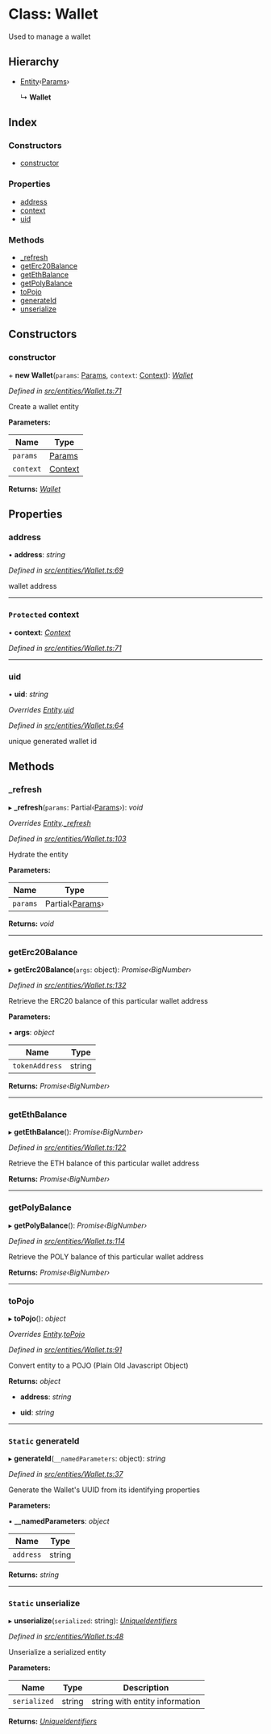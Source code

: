 # Class: Wallet

Used to manage a wallet

## Hierarchy

- [Entity](_entities_entity_.entity.md)‹[Params](../interfaces/_entities_wallet_.params.md)›

  ↳ **Wallet**

## Index

### Constructors

- [constructor](_entities_wallet_.wallet.md#constructor)

### Properties

- [address](_entities_wallet_.wallet.md#address)
- [context](_entities_wallet_.wallet.md#protected-context)
- [uid](_entities_wallet_.wallet.md#uid)

### Methods

- [\_refresh](_entities_wallet_.wallet.md#_refresh)
- [getErc20Balance](_entities_wallet_.wallet.md#geterc20balance)
- [getEthBalance](_entities_wallet_.wallet.md#getethbalance)
- [getPolyBalance](_entities_wallet_.wallet.md#getpolybalance)
- [toPojo](_entities_wallet_.wallet.md#topojo)
- [generateId](_entities_wallet_.wallet.md#static-generateid)
- [unserialize](_entities_wallet_.wallet.md#static-unserialize)

## Constructors

### constructor

\+ **new Wallet**(`params`: [Params](../interfaces/_entities_wallet_.params.md), `context`: [Context](_context_.context.md)): _[Wallet](_entities_wallet_.wallet.md)_

_Defined in [src/entities/Wallet.ts:71](https://github.com/PolymathNetwork/polymath-sdk/blob/a1cd5e3/src/entities/Wallet.ts#L71)_

Create a wallet entity

**Parameters:**

| Name      | Type                                                |
| --------- | --------------------------------------------------- |
| `params`  | [Params](../interfaces/_entities_wallet_.params.md) |
| `context` | [Context](_context_.context.md)                     |

**Returns:** _[Wallet](_entities_wallet_.wallet.md)_

## Properties

### address

• **address**: _string_

_Defined in [src/entities/Wallet.ts:69](https://github.com/PolymathNetwork/polymath-sdk/blob/a1cd5e3/src/entities/Wallet.ts#L69)_

wallet address

---

### `Protected` context

• **context**: _[Context](_context_.context.md)_

_Defined in [src/entities/Wallet.ts:71](https://github.com/PolymathNetwork/polymath-sdk/blob/a1cd5e3/src/entities/Wallet.ts#L71)_

---

### uid

• **uid**: _string_

_Overrides [Entity](_entities_entity_.entity.md).[uid](_entities_entity_.entity.md#abstract-uid)_

_Defined in [src/entities/Wallet.ts:64](https://github.com/PolymathNetwork/polymath-sdk/blob/a1cd5e3/src/entities/Wallet.ts#L64)_

unique generated wallet id

## Methods

### \_refresh

▸ **\_refresh**(`params`: Partial‹[Params](../interfaces/_entities_wallet_.params.md)›): _void_

_Overrides [Entity](_entities_entity_.entity.md).[\_refresh](_entities_entity_.entity.md#abstract-_refresh)_

_Defined in [src/entities/Wallet.ts:103](https://github.com/PolymathNetwork/polymath-sdk/blob/a1cd5e3/src/entities/Wallet.ts#L103)_

Hydrate the entity

**Parameters:**

| Name     | Type                                                         |
| -------- | ------------------------------------------------------------ |
| `params` | Partial‹[Params](../interfaces/_entities_wallet_.params.md)› |

**Returns:** _void_

---

### getErc20Balance

▸ **getErc20Balance**(`args`: object): _Promise‹BigNumber›_

_Defined in [src/entities/Wallet.ts:132](https://github.com/PolymathNetwork/polymath-sdk/blob/a1cd5e3/src/entities/Wallet.ts#L132)_

Retrieve the ERC20 balance of this particular wallet address

**Parameters:**

▪ **args**: _object_

| Name           | Type   |
| -------------- | ------ |
| `tokenAddress` | string |

**Returns:** _Promise‹BigNumber›_

---

### getEthBalance

▸ **getEthBalance**(): _Promise‹BigNumber›_

_Defined in [src/entities/Wallet.ts:122](https://github.com/PolymathNetwork/polymath-sdk/blob/a1cd5e3/src/entities/Wallet.ts#L122)_

Retrieve the ETH balance of this particular wallet address

**Returns:** _Promise‹BigNumber›_

---

### getPolyBalance

▸ **getPolyBalance**(): _Promise‹BigNumber›_

_Defined in [src/entities/Wallet.ts:114](https://github.com/PolymathNetwork/polymath-sdk/blob/a1cd5e3/src/entities/Wallet.ts#L114)_

Retrieve the POLY balance of this particular wallet address

**Returns:** _Promise‹BigNumber›_

---

### toPojo

▸ **toPojo**(): _object_

_Overrides [Entity](_entities_entity_.entity.md).[toPojo](_entities_entity_.entity.md#abstract-topojo)_

_Defined in [src/entities/Wallet.ts:91](https://github.com/PolymathNetwork/polymath-sdk/blob/a1cd5e3/src/entities/Wallet.ts#L91)_

Convert entity to a POJO (Plain Old Javascript Object)

**Returns:** _object_

- **address**: _string_

- **uid**: _string_

---

### `Static` generateId

▸ **generateId**(`__namedParameters`: object): _string_

_Defined in [src/entities/Wallet.ts:37](https://github.com/PolymathNetwork/polymath-sdk/blob/a1cd5e3/src/entities/Wallet.ts#L37)_

Generate the Wallet's UUID from its identifying properties

**Parameters:**

▪ **\_\_namedParameters**: _object_

| Name      | Type   |
| --------- | ------ |
| `address` | string |

**Returns:** _string_

---

### `Static` unserialize

▸ **unserialize**(`serialized`: string): _[UniqueIdentifiers](../interfaces/_entities_wallet_.uniqueidentifiers.md)_

_Defined in [src/entities/Wallet.ts:48](https://github.com/PolymathNetwork/polymath-sdk/blob/a1cd5e3/src/entities/Wallet.ts#L48)_

Unserialize a serialized entity

**Parameters:**

| Name         | Type   | Description                    |
| ------------ | ------ | ------------------------------ |
| `serialized` | string | string with entity information |

**Returns:** _[UniqueIdentifiers](../interfaces/_entities_wallet_.uniqueidentifiers.md)_
